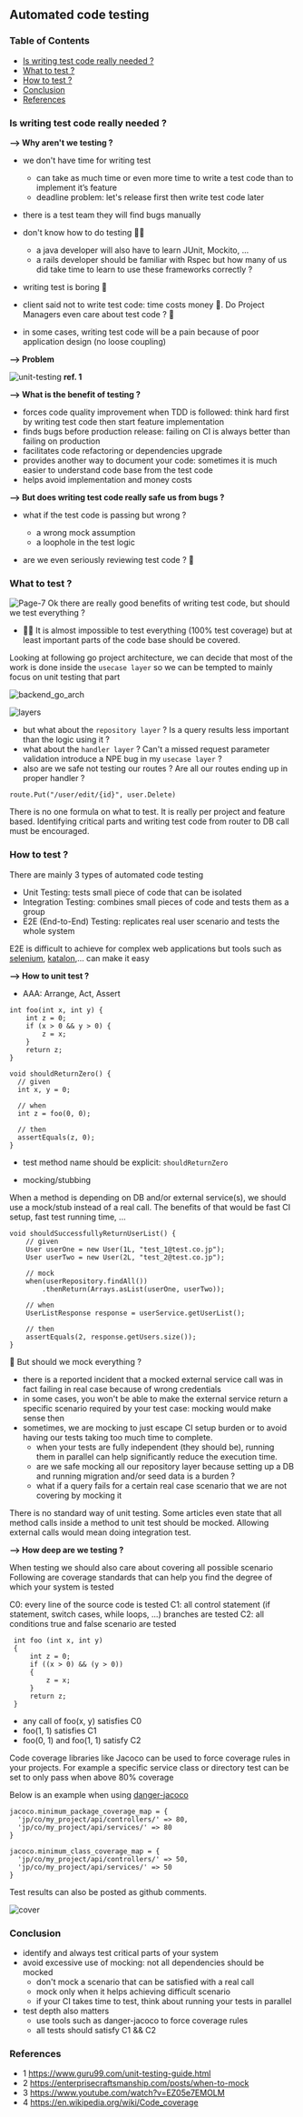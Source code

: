 ## Automated code testing

### Table of Contents
  - [Is writing test code really needed ?](#is-writing-test-code-really-needed)
  - [What to test ?](#what-to-test)
  - [How to test ?](#how-to-test)
  - [Conclusion](#conclusion)
  - [References](#references)

<h3 id="is-writing-test-code-really-needed">Is writing test code really needed ?</h3>

**--> Why aren't we testing ?**

- we don't have time for writing test
  - can take as much time or even more time to write a test code than to implement it’s feature
  - deadline problem: let's release first then write test code later

- there is a test team they will find bugs manually

- don't know how to do testing 🤷‍♂️ 
  - a java developer will also have to learn JUnit, Mockito, ...
  - a rails developer should be familiar with Rspec
  but how many of us did take time to learn to use these frameworks correctly ?

- writing test is boring 🥱

- client said not to write test code: time costs money 💸. Do Project Managers even care about test code ? 🤔

- in some cases, writing test code will be a pain because of poor application design (no loose coupling)


**--> Problem**

![unit-testing](https://user-images.githubusercontent.com/15072227/92097755-671d8a80-ee13-11ea-9125-92632e3a049c.png) **ref. 1**

**--> What is the benefit of testing ?**

- forces code quality improvement when TDD is followed: think hard first by writing test code then start feature implementation
- finds bugs before production release: failing on CI is always better than failing on production
- facilitates code refactoring or dependencies upgrade
- provides another way to document your code: sometimes it is much easier to understand code base from the test code
- helps avoid implementation and money costs

**--> But does writing test code really safe us from bugs ?**

- what if the test code is passing but wrong ?
  - a wrong mock assumption
  - a loophole in the test logic

- are we even seriously reviewing test code ? 🤥  

<h3 id="what-to-test">What to test ?</h3>

![Page-7](https://user-images.githubusercontent.com/15072227/92103743-5b35c680-ee1b-11ea-8091-61190278f22d.png) Ok there are really good benefits of writing test code, but should we test everything ?
- 🙅‍♀️ It is almost impossible to test everything (100% test coverage) but at least important parts of the code base should be covered.

Looking at following go project architecture, we can decide that most of the work is done inside the `usecase layer` so we can be tempted to mainly focus on unit testing that part

![backend_go_arch](https://user-images.githubusercontent.com/15072227/92108744-d353ba80-ee22-11ea-8d0b-c62e0b6e9250.png)

![layers](https://user-images.githubusercontent.com/15072227/92109789-9dafd100-ee24-11ea-9e13-1406a4d78940.png)

- but what about the `repository layer` ? Is a query results less important than the logic using it ?
- what about the `handler layer` ? Can't a missed request parameter validation introduce a NPE bug in my `usecase layer` ?
- also are we safe not testing our routes ? Are all our routes ending up in proper handler ?
```
route.Put("/user/edit/{id}", user.Delete)
```

There is no one formula on what to test. It is really per project and feature based. Identifying critical parts and writing test code from router to DB call must be encouraged.

<h3 id="how-to-test">How to test ?</h3>

There are mainly 3 types of automated code testing

- Unit Testing: tests small piece of code that can be isolated
- Integration Testing: combines small pieces of code and tests them as a group
- E2E (End-to-End) Testing: replicates real user scenario and tests the whole system

E2E is difficult to achieve for complex web applications but tools such as [selenium](https://www.selenium.dev/documentation/en/introduction/), [katalon](https://www.katalon.com/homepage/?pk_abe=AB_testing_Homepage_08_2020&pk_abv=layout2),... can make it easy

**--> How to unit test ?**

- AAA: Arrange, Act, Assert
    
 ```
 int foo(int x, int y) {
     int z = 0;
     if (x > 0 && y > 0) {
         z = x;
     }
     return z;
 }

 void shouldReturnZero() {
   // given
   int x, y = 0;

   // when
   int z = foo(0, 0);

   // then
   assertEquals(z, 0);
 }
 ```

- test method name should be explicit: `shouldReturnZero`

- mocking/stubbing

When a method is depending on DB and/or external service(s), we should use a mock/stub instead of a real call.
The benefits of that would be fast CI setup, fast test running time, ...

```
void shouldSuccessfullyReturnUserList() {
    // given
    User userOne = new User(1L, "test_1@test.co.jp");
    User userTwo = new User(2L, "test_2@test.co.jp");

    // mock
    when(userRepository.findAll())
        .thenReturn(Arrays.asList(userOne, userTwo));

    // when
    UserListResponse response = userService.getUserList();

    // then
    assertEquals(2, response.getUsers.size());
}
```

🤔 But should we mock everything ?

  - there is a reported incident that a mocked external service call was in fact failing in real case because of wrong credentials
  - in some cases, you won't be able to make the external service return a specific scenario required by your test case: mocking would make sense then
  - sometimes, we are mocking to just escape CI setup burden or to avoid having our tests taking too much time to complete. 
    - when your tests are fully independent (they should be), running them in parallel can help significantly reduce the execution time. 
    - are we safe mocking all our repository layer because setting up a DB and running migration and/or seed data is a burden ?
    - what if a query fails for a certain real case scenario that we are not covering by mocking it

There is no standard way of unit testing. 
Some articles even state that all method calls inside a method to unit test should be mocked. Allowing external calls would mean doing integration test. 

**--> How deep are we testing ?**

When testing we should also care about covering all possible scenario
Following are coverage standards that can help you find the degree of which your system is tested

C0: every line of the source code is tested
C1: all control statement (if statement, switch cases, while loops, ...) branches are tested
C2: all conditions true and false scenario are tested

```
 int foo (int x, int y)
 {
     int z = 0;
     if ((x > 0) && (y > 0))
     {
         z = x;
     }
     return z;
 }
```

- any call of foo(x, y) satisfies C0
- foo(1, 1) satisfies C1
- foo(0, 1) and foo(1, 1) satisfy C2

Code coverage libraries like Jacoco can be used to force coverage rules in your projects. For example a specific service class or directory test can be set to only pass when above 80% coverage

Below is an example when using [danger-jacoco](https://github.com/Malinskiy/danger-jacoco)

```
jacoco.minimum_package_coverage_map = {
  'jp/co/my_project/api/controllers/' => 80,
  'jp/co/my_project/api/services/' => 80
}

jacoco.minimum_class_coverage_map = {
  'jp/co/my_project/api/controllers/' => 50,
  'jp/co/my_project/api/services/' => 50
}
```

Test results can also be posted as github comments. 

![cover](https://user-images.githubusercontent.com/15072227/92201713-39d6e800-eeb8-11ea-9b76-0df2c2d58346.png)

<h3 id="conclusion">Conclusion</h3>

- identify and always test critical parts of your system
- avoid excessive use of mocking: not all dependencies should be mocked
  - don't mock a scenario that can be satisfied with a real call
  - mock only when it helps achieving difficult scenario
  - if your CI takes time to test, think about running your tests in parallel
- test depth also matters
  - use tools such as danger-jacoco to force coverage rules
  - all tests should satisfy C1 && C2 

<h3 id="references">References</h3>

- 1 https://www.guru99.com/unit-testing-guide.html
- 2 https://enterprisecraftsmanship.com/posts/when-to-mock
- 3 https://www.youtube.com/watch?v=EZ05e7EMOLM
- 4 https://en.wikipedia.org/wiki/Code_coverage
